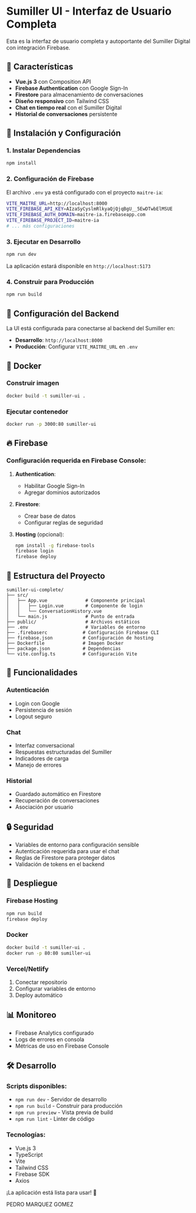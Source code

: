 # Sumiller UI - Interfaz de Usuario Completa

Esta es la interfaz de usuario completa y autoportante del Sumiller Digital con integración Firebase.

## 🎯 Características

- **Vue.js 3** con Composition API
- **Firebase Authentication** con Google Sign-In
- **Firestore** para almacenamiento de conversaciones
- **Diseño responsivo** con Tailwind CSS
- **Chat en tiempo real** con el Sumiller Digital
- **Historial de conversaciones** persistente

## 🚀 Instalación y Configuración

### 1. Instalar Dependencias
```bash
npm install
```

### 2. Configuración de Firebase
El archivo `.env` ya está configurado con el proyecto `maitre-ia`:

```bash
VITE_MAITRE_URL=http://localhost:8000
VITE_FIREBASE_API_KEY=AIzaSyCyslmRlkyaQjQjqBgU__5EwDTwbElMSUE
VITE_FIREBASE_AUTH_DOMAIN=maitre-ia.firebaseapp.com
VITE_FIREBASE_PROJECT_ID=maitre-ia
# ... más configuraciones
```

### 3. Ejecutar en Desarrollo
```bash
npm run dev
```

La aplicación estará disponible en `http://localhost:5173`

### 4. Construir para Producción
```bash
npm run build
```

## 🔧 Configuración del Backend

La UI está configurada para conectarse al backend del Sumiller en:
- **Desarrollo**: `http://localhost:8000`
- **Producción**: Configurar `VITE_MAITRE_URL` en `.env`

## 🐳 Docker

### Construir imagen
```bash
docker build -t sumiller-ui .
```

### Ejecutar contenedor
```bash
docker run -p 3000:80 sumiller-ui
```

## 🔥 Firebase

### Configuración requerida en Firebase Console:

1. **Authentication**:
   - Habilitar Google Sign-In
   - Agregar dominios autorizados

2. **Firestore**:
   - Crear base de datos
   - Configurar reglas de seguridad

3. **Hosting** (opcional):
   ```bash
   npm install -g firebase-tools
   firebase login
   firebase deploy
   ```

## 📁 Estructura del Proyecto

```
sumiller-ui-complete/
├── src/
│   ├── App.vue              # Componente principal
│   │   ├── Login.vue        # Componente de login
│   │   └── ConversationHistory.vue
│   └── main.js              # Punto de entrada
├── public/                  # Archivos estáticos
├── .env                     # Variables de entorno
├── .firebaserc             # Configuración Firebase CLI
├── firebase.json           # Configuración de hosting
├── Dockerfile              # Imagen Docker
├── package.json            # Dependencias
└── vite.config.ts          # Configuración Vite
```

## 🎨 Funcionalidades

### Autenticación
- Login con Google
- Persistencia de sesión
- Logout seguro

### Chat
- Interfaz conversacional
- Respuestas estructuradas del Sumiller
- Indicadores de carga
- Manejo de errores

### Historial
- Guardado automático en Firestore
- Recuperación de conversaciones
- Asociación por usuario

## 🔒 Seguridad

- Variables de entorno para configuración sensible
- Autenticación requerida para usar el chat
- Reglas de Firestore para proteger datos
- Validación de tokens en el backend

## 🚀 Despliegue

### Firebase Hosting
```bash
npm run build
firebase deploy
```

### Docker
```bash
docker build -t sumiller-ui .
docker run -p 80:80 sumiller-ui
```

### Vercel/Netlify
1. Conectar repositorio
2. Configurar variables de entorno
3. Deploy automático

## 📊 Monitoreo

- Firebase Analytics configurado
- Logs de errores en consola
- Métricas de uso en Firebase Console

## 🛠️ Desarrollo

### Scripts disponibles:
- `npm run dev` - Servidor de desarrollo
- `npm run build` - Construir para producción
- `npm run preview` - Vista previa de build
- `npm run lint` - Linter de código

### Tecnologías:
- Vue.js 3
- TypeScript
- Vite
- Tailwind CSS
- Firebase SDK
- Axios

¡La aplicación está lista para usar! 🍷 

PEDRO MARQUEZ GOMEZ